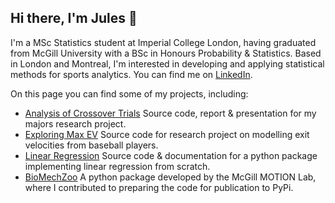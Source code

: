 ## Hi there, I'm Jules 👋

I'm a MSc Statistics student at Imperial College London, having graduated from McGill University with a BSc in Honours Probability & Statistics. Based in London and Montreal, I'm interested in developing and applying statistical methods for sports analytics. You can find me on [LinkedIn](https://www.linkedin.com/in/jules-lanari-collard-908227278).

On this page you can find some of my projects, including:
- [Analysis of Crossover Trials](https://github.com/jules-collard/Analysis-of-Crossover-Trials) Source code, report & presentation for my majors research project.
- [Exploring Max EV](https://github.com/jules-collard/Exploring-MaxEV) Source code for research project on modelling exit velocities from baseball players.
- [Linear Regression](https://github.com/jules-collard/linear-regression-ols) Source code & documentation for a python package implementing linear regression from scratch.
- [BioMechZoo](https://github.com/jules-collard/biomechzoo) A python package developed by the McGill MOTION Lab, where I contributed to preparing the code for publication to PyPi.
